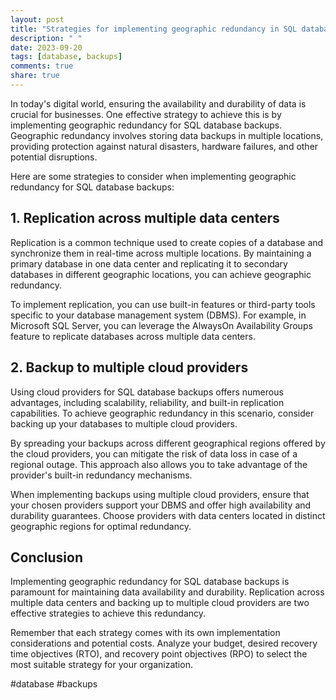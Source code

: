 ```yaml
---
layout: post
title: "Strategies for implementing geographic redundancy in SQL database backups"
description: " "
date: 2023-09-20
tags: [database, backups]
comments: true
share: true
---
```


In today's digital world, ensuring the availability and durability of data is crucial for businesses. One effective strategy to achieve this is by implementing geographic redundancy for SQL database backups. Geographic redundancy involves storing data backups in multiple locations, providing protection against natural disasters, hardware failures, and other potential disruptions.

Here are some strategies to consider when implementing geographic redundancy for SQL database backups:

## 1. Replication across multiple data centers

Replication is a common technique used to create copies of a database and synchronize them in real-time across multiple locations. By maintaining a primary database in one data center and replicating it to secondary databases in different geographic locations, you can achieve geographic redundancy. 

To implement replication, you can use built-in features or third-party tools specific to your database management system (DBMS). For example, in Microsoft SQL Server, you can leverage the AlwaysOn Availability Groups feature to replicate databases across multiple data centers.

## 2. Backup to multiple cloud providers

Using cloud providers for SQL database backups offers numerous advantages, including scalability, reliability, and built-in replication capabilities. To achieve geographic redundancy in this scenario, consider backing up your databases to multiple cloud providers.

By spreading your backups across different geographical regions offered by the cloud providers, you can mitigate the risk of data loss in case of a regional outage. This approach also allows you to take advantage of the provider's built-in redundancy mechanisms.

When implementing backups using multiple cloud providers, ensure that your chosen providers support your DBMS and offer high availability and durability guarantees. Choose providers with data centers located in distinct geographic regions for optimal redundancy.

## Conclusion

Implementing geographic redundancy for SQL database backups is paramount for maintaining data availability and durability. Replication across multiple data centers and backing up to multiple cloud providers are two effective strategies to achieve this redundancy.

Remember that each strategy comes with its own implementation considerations and potential costs. Analyze your budget, desired recovery time objectives (RTO), and recovery point objectives (RPO) to select the most suitable strategy for your organization.

#database #backups